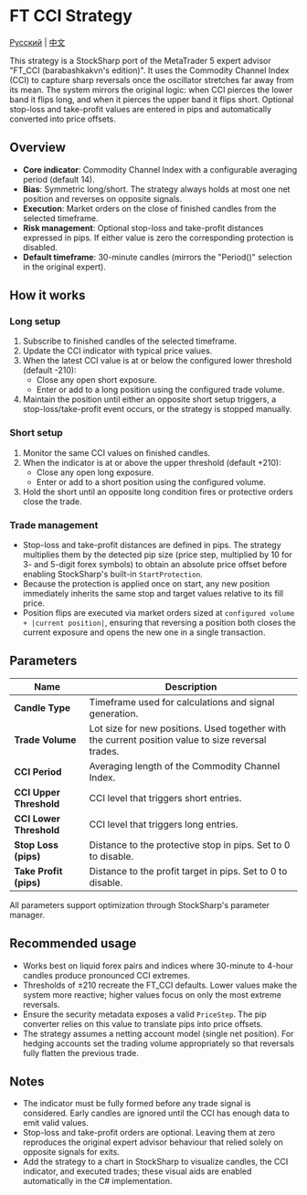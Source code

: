 # FT CCI Strategy
[Русский](README_ru.md) | [中文](README_cn.md)

This strategy is a StockSharp port of the MetaTrader 5 expert advisor "FT_CCI (barabashkakvn's edition)". It uses the Commodity Channel Index (CCI) to capture sharp reversals once the oscillator stretches far away from its mean. The system mirrors the original logic: when CCI pierces the lower band it flips long, and when it pierces the upper band it flips short. Optional stop-loss and take-profit values are entered in pips and automatically converted into price offsets.

## Overview
- **Core indicator**: Commodity Channel Index with a configurable averaging period (default 14).
- **Bias**: Symmetric long/short. The strategy always holds at most one net position and reverses on opposite signals.
- **Execution**: Market orders on the close of finished candles from the selected timeframe.
- **Risk management**: Optional stop-loss and take-profit distances expressed in pips. If either value is zero the corresponding protection is disabled.
- **Default timeframe**: 30-minute candles (mirrors the "Period()" selection in the original expert).

## How it works
### Long setup
1. Subscribe to finished candles of the selected timeframe.
2. Update the CCI indicator with typical price values.
3. When the latest CCI value is at or below the configured lower threshold (default -210):
   - Close any open short exposure.
   - Enter or add to a long position using the configured trade volume.
4. Maintain the position until either an opposite short setup triggers, a stop-loss/take-profit event occurs, or the strategy is stopped manually.

### Short setup
1. Monitor the same CCI values on finished candles.
2. When the indicator is at or above the upper threshold (default +210):
   - Close any open long exposure.
   - Enter or add to a short position using the configured volume.
3. Hold the short until an opposite long condition fires or protective orders close the trade.

### Trade management
- Stop-loss and take-profit distances are defined in pips. The strategy multiplies them by the detected pip size (price step, multiplied by 10 for 3- and 5-digit forex symbols) to obtain an absolute price offset before enabling StockSharp's built-in `StartProtection`.
- Because the protection is applied once on start, any new position immediately inherits the same stop and target values relative to its fill price.
- Position flips are executed via market orders sized at `configured volume + |current position|`, ensuring that reversing a position both closes the current exposure and opens the new one in a single transaction.

## Parameters
| Name | Description |
| --- | --- |
| **Candle Type** | Timeframe used for calculations and signal generation. |
| **Trade Volume** | Lot size for new positions. Used together with the current position value to size reversal trades. |
| **CCI Period** | Averaging length of the Commodity Channel Index. |
| **CCI Upper Threshold** | CCI level that triggers short entries. |
| **CCI Lower Threshold** | CCI level that triggers long entries. |
| **Stop Loss (pips)** | Distance to the protective stop in pips. Set to 0 to disable. |
| **Take Profit (pips)** | Distance to the profit target in pips. Set to 0 to disable. |

All parameters support optimization through StockSharp's parameter manager.

## Recommended usage
- Works best on liquid forex pairs and indices where 30-minute to 4-hour candles produce pronounced CCI extremes.
- Thresholds of ±210 recreate the FT_CCI defaults. Lower values make the system more reactive; higher values focus on only the most extreme reversals.
- Ensure the security metadata exposes a valid `PriceStep`. The pip converter relies on this value to translate pips into price offsets.
- The strategy assumes a netting account model (single net position). For hedging accounts set the trading volume appropriately so that reversals fully flatten the previous trade.

## Notes
- The indicator must be fully formed before any trade signal is considered. Early candles are ignored until the CCI has enough data to emit valid values.
- Stop-loss and take-profit orders are optional. Leaving them at zero reproduces the original expert advisor behaviour that relied solely on opposite signals for exits.
- Add the strategy to a chart in StockSharp to visualize candles, the CCI indicator, and executed trades; these visual aids are enabled automatically in the C# implementation.
